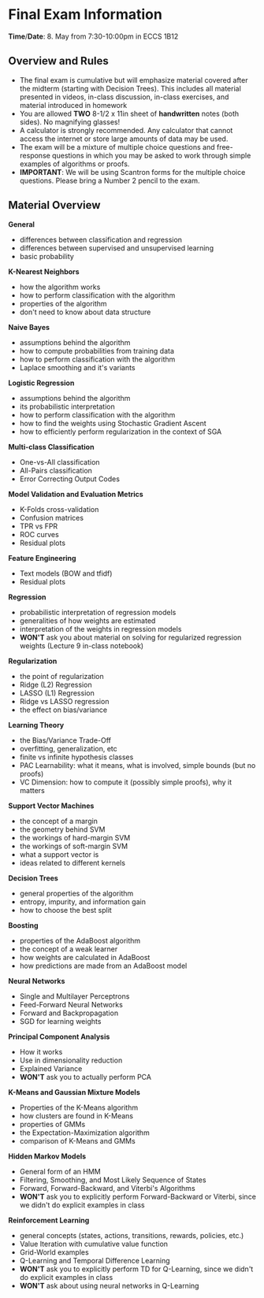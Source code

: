 Final Exam Information 
=

**Time**/**Date**: 8. May from 7:30-10:00pm in ECCS 1B12  

Overview and Rules  
--------
- The final exam is cumulative but will emphasize material covered after the midterm (starting with Decision Trees). This includes all material presented in videos, in-class discussion, in-class exercises, and material introduced in homework
- You are allowed **TWO** 8-1/2 x 11in sheet of **handwritten** notes (both sides).  No magnifying glasses! 
- A calculator is strongly recommended.   Any calculator that cannot access the internet or store large amounts of data may be used. 
- The exam will be a mixture of multiple choice questions and free-response questions in which you may be asked to work through simple examples of algorithms or proofs. 
- **IMPORTANT**: We will be using Scantron forms for the multiple choice questions.  Please bring a Number 2 pencil to the exam. 


Material Overview 
---

**General**
- differences between classification and regression 
- differences between supervised and unsupervised learning 
- basic probability 

**K-Nearest Neighbors**
- how the algorithm works 
- how to perform classification with the algorithm 
- properties of the algorithm 
- don't need to know about data structure

**Naive Bayes**
- assumptions behind the algorithm 
- how to compute probabilities from training data 
- how to perform classification with the algorithm 
- Laplace smoothing and it's variants 

**Logistic Regression**
- assumptions behind the algorithm 
- its probabilistic interpretation 
- how to perform classification with the algorithm 
- how to find the weights using Stochastic Gradient Ascent 
- how to efficiently perform regularization in the context of SGA 

**Multi-class Classification**
- One-vs-All classification 
- All-Pairs classification 
- Error Correcting Output Codes 

**Model Validation and Evaluation Metrics**
- K-Folds cross-validation 
- Confusion matrices
- TPR vs FPR 
- ROC curves 
- Residual plots 

**Feature Engineering** 
- Text models (BOW and tfidf)
- Residual plots 

**Regression**
- probabilistic interpretation of regression models 
- generalities of how weights are estimated 
- interpretation of the weights in regression models 
- **WON'T** ask you about material on solving for regularized regression weights (Lecture 9 in-class notebook)

**Regularization** 
- the point of regularization 
- Ridge (L2) Regression 
- LASSO (L1) Regression 
- Ridge vs LASSO regression 
- the effect on bias/variance 

**Learning Theory**
- the Bias/Variance Trade-Off
- overfitting, generalization, etc 
- finite vs infinite hypothesis classes 
- PAC Learnability: what it means, what is involved, simple bounds (but no proofs) 
- VC Dimension: how to compute it (possibly simple proofs), why it matters 

**Support Vector Machines** 
- the concept of a margin 
- the geometry behind SVM 
- the workings of hard-margin SVM 
- the workings of soft-margin SVM 
- what a support vector is 
- ideas related to different kernels 

**Decision Trees** 
- general properties of the algorithm 
- entropy, impurity, and information gain 
- how to choose the best split 

**Boosting**
- properties of the AdaBoost algorithm 
- the concept of a weak learner 
- how weights are calculated in AdaBoost 
- how predictions are made from an AdaBoost model 

**Neural Networks**
- Single and Multilayer Perceptrons
- Feed-Forward Neural Networks 
- Forward and Backpropagation 
- SGD for learning weights 

**Principal Component Analysis**
- How it works 
- Use in dimensionality reduction 
- Explained Variance 
- **WON'T** ask you to actually perform PCA 

**K-Means and Gaussian Mixture Models** 
- Properties of the K-Means algorithm 
- how clusters are found in K-Means 
- properties of GMMs
- the Expectation-Maximization algorithm 
- comparison of K-Means and GMMs

**Hidden Markov Models** 
- General form of an HMM 
- Filtering, Smoothing, and Most Likely Sequence of States
- Forward, Forward-Backward, and Viterbi's Algorithms 
- **WON'T** ask you to explicitly perform Forward-Backward or Viterbi, since we didn't do explicit examples in class

**Reinforcement Learning** 
- general concepts (states, actions, transitions, rewards, policies, etc.)
- Value Iteration with cumulative value function 
- Grid-World examples 
- Q-Learning and Temporal Difference Learning 
- **WON'T** ask you to explicitly perform TD for Q-Learning, since we didn't do explicit examples in class 
- **WON'T** ask about using neural networks in Q-Learning 














